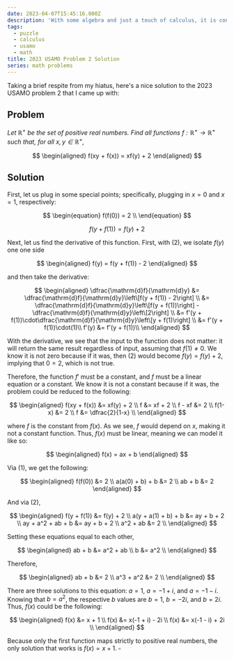 ```yaml
---
date: 2023-04-07T15:45:16.000Z
description: 'With some algebra and just a touch of calculus, it is conquered.'
tags:
  - puzzle
  - calculus
  - usamo
  - math
title: 2023 USAMO Problem 2 Solution
series: math problems
---
```


Taking a brief respite from my hiatus, here's a nice solution to the 2023 USAMO problem 2 that I came up with:

## Problem

*Let $\mathbb{R}^{+}$ be the set of positive real numbers. Find all functions $f:\mathbb{R}^{+}\rightarrow\mathbb{R}^{+}$ such that, for all $x, y \in \mathbb{R}^{+}$,*

$$
\begin{aligned}
f(xy + f(x)) = xf(y) + 2
\end{aligned}
$$

## Solution

First, let us plug in some special points; specifically, plugging in $x=0$ and $x=1$, respectively:

$$
\begin{equation}
f(f(0)) = 2 \\
\end{equation}
$$

$$
\begin{equation}
f(y + f(1)) = f(y) + 2
\end{equation}
$$

Next, let us find the derivative of this function. First, with (2), we isolate $f(y)$ one one side

$$
\begin{aligned}
f(y) = f(y + f(1)) - 2
\end{aligned}
$$

and then take the derivative:

$$
\begin{aligned}
\dfrac{\mathrm{d}f}{\mathrm{d}y}
&= \dfrac{\mathrm{d}f}{\mathrm{d}y}\left\[f(y + f(1)) - 2\right] \\
&= \dfrac{\mathrm{d}f}{\mathrm{d}y}\left\[f(y + f(1))\right] - \dfrac{\mathrm{d}f}{\mathrm{d}y}\left\[2\right] \\
&= f'(y + f(1))\cdot\dfrac{\mathrm{d}f}{\mathrm{d}y}\left\[y + f(1)\right] \\
&= f'(y + f(1))\cdot(1)\\
f'(y) &= f'(y + f(1))\\
\end{aligned}
$$

With the derivative, we see that the input to the function does not matter: it will return the same result regardless of input, assuming that $f(1) \neq 0$. We know it is not zero because if it was, then (2) would become $f(y) = f(y) + 2$, implying that $0 = 2$, which is not true.

Therefore, the function $f'$ must be a constant, and $f$ must be a linear equation or a constant. We know it is not a constant because if it was, the problem could be reduced to the following:

$$
\begin{aligned}
f(xy + f(x)) &= xf(y) + 2 \\
f &= xf + 2 \\
f - xf &= 2 \\
f(1-x) &= 2 \\
f &= \dfrac{2}{1-x} \\
\end{aligned}
$$

where $f$ is the constant from $f(x)$. As we see, $f$ would depend on $x$, making it not a constant function. Thus, $f(x)$ must be linear, meaning we can model it like so:

$$
\begin{aligned}
f(x) = ax + b
\end{aligned}
$$

Via (1), we get the following:

$$
\begin{aligned}
f(f(0)) &= 2 \\
a(a(0) + b) + b &= 2 \\
ab + b &= 2
\end{aligned}
$$

And via (2),

$$
\begin{aligned}
f(y + f(1)) &= f(y) + 2 \\
a(y + a(1) + b) + b &= ay + b + 2 \\
ay + a^2 + ab + b &= ay + b + 2 \\
a^2 + ab &= 2 \\
\end{aligned}
$$

Setting these equations equal to each other,

$$
\begin{aligned}
ab + b &= a^2 + ab \\
b &= a^2 \\
\end{aligned}
$$

Therefore,

$$
\begin{aligned}
ab + b &= 2 \\
a^3 + a^2 &= 2 \\
\end{aligned}
$$

There are three solutions to this equation: $a = 1$, $a = -1 + i$, and $a = -1 - i$. Knowing that $b = a^2$, the respective $b$ values are $b = 1$, $b = -2i$, and $b = 2i$. Thus, $f(x)$ could be the following:

$$
\begin{aligned}
f(x) &= x + 1 \\
f(x) &= x(-1 + i) - 2i \\
f(x) &= x(-1 - i) + 2i \\
\end{aligned}
$$

Because only the first function maps strictly to positive real numbers, the only solution that works is $f(x) = x + 1$. $\square$
